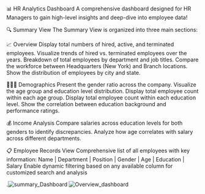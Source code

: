 📊 HR Analytics Dashboard
A comprehensive dashboard designed for HR Managers to gain high-level insights and deep-dive into employee data!

🔍 Summary View
The Summary View is organized into three main sections:

📈 Overview
Display total numbers of hired, active, and terminated employees.
Visualize trends of hired vs. terminated employees over the years.
Breakdown of total employees by department and job titles.
Compare the workforce between Headquarters (New York) and Branch locations.
Show the distribution of employees by city and state.

🧑‍🤝‍🧑 Demographics
Present the gender ratio across the company.
Visualize the age group and education level distribution.
Display total employee count within each age group.
Display total employee count within each education level.
Show the correlation between education background and performance ratings.

💰 Income Analysis
Compare salaries across education levels for both genders to identify discrepancies.
Analyze how age correlates with salary across different departments.


📋 Employee Records View
Comprehensive list of all employees with key information:
Name | Department | Position | Gender | Age | Education | Salary
Enable dynamic filtering based on any available column for customized search and analysis


.![summary_Dashboard](https://github.com/user-attachments/assets/71031399-d0ac-4db4-b4d3-d71f95c86de5)
![Overview_dashboard](https://github.com/user-attachments/assets/9f266a0d-5352-481f-b07e-8aacff4afda4)
